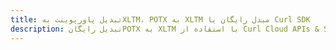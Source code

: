---title: تبدیل پاورپوینت بهXLTM، POTX به XLTM مبدل رایگان یا Curl SDKdescription: تبدیل رایگانPOTX به XLTM با استفاده از Curl Cloud APIs & SDK. همچنین اسناد Microsoft PowerPoint را در Cloud ایجاد، ویرایش و رندر کنید.---